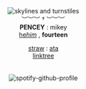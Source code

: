 <div align='center'> 
 <img src='https://files.catbox.moe/l1jbet.webp' title='skylines and turnstiles'

   <br>︶︶︶ † ︶︶︶<br>
<b>PENCEY</b> : mikey<br>
   <a href="https://pronouns.cc/@blackparade/">he<i>him</i></a> , <b>fourteen </b>

 
 <a href="https://demolovers.straw.page/">straw</a> : <a href="https://mychemicalromance.atabook.org/">ata</a>
<br><a href="https://linktr.ee/weezerus">linktree</a><br>
<br>
<br>
![spotify-github-profile](https://spotify-github-profile.kittinanx.com/api/view.svg?uid=31svh3j6tbamubnmzunej76fut3q&redirect=true][https://spotify-github-profile.kittinanx.com/api/view.svg?uid=31svh3j6tbamubnmzunej76fut3q&cover_image=true&theme=natemoo-re&show_offline=true&background_color=121212&interchange=false&bar_color=000000&bar_color_cover=false)


